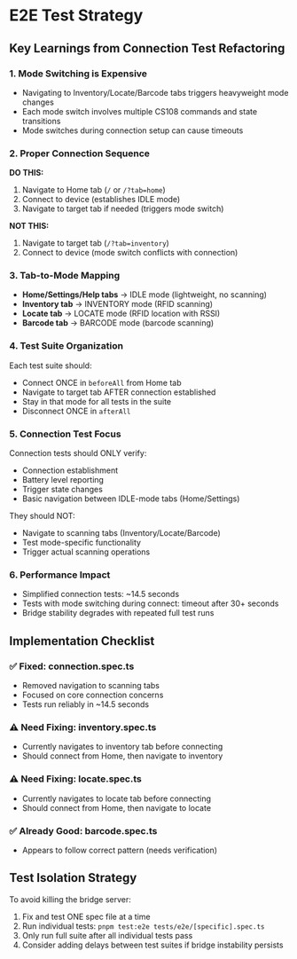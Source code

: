 # E2E Test Strategy

## Key Learnings from Connection Test Refactoring

### 1. Mode Switching is Expensive
- Navigating to Inventory/Locate/Barcode tabs triggers heavyweight mode changes
- Each mode switch involves multiple CS108 commands and state transitions
- Mode switches during connection setup can cause timeouts

### 2. Proper Connection Sequence
**DO THIS:**
1. Navigate to Home tab (`/` or `/?tab=home`)
2. Connect to device (establishes IDLE mode)
3. Navigate to target tab if needed (triggers mode switch)

**NOT THIS:**
1. Navigate to target tab (`/?tab=inventory`)
2. Connect to device (mode switch conflicts with connection)

### 3. Tab-to-Mode Mapping
- **Home/Settings/Help tabs** → IDLE mode (lightweight, no scanning)
- **Inventory tab** → INVENTORY mode (RFID scanning)
- **Locate tab** → LOCATE mode (RFID location with RSSI)
- **Barcode tab** → BARCODE mode (barcode scanning)

### 4. Test Suite Organization
Each test suite should:
- Connect ONCE in `beforeAll` from Home tab
- Navigate to target tab AFTER connection established
- Stay in that mode for all tests in the suite
- Disconnect ONCE in `afterAll`

### 5. Connection Test Focus
Connection tests should ONLY verify:
- Connection establishment
- Battery level reporting
- Trigger state changes
- Basic navigation between IDLE-mode tabs (Home/Settings)

They should NOT:
- Navigate to scanning tabs (Inventory/Locate/Barcode)
- Test mode-specific functionality
- Trigger actual scanning operations

### 6. Performance Impact
- Simplified connection tests: ~14.5 seconds
- Tests with mode switching during connect: timeout after 30+ seconds
- Bridge stability degrades with repeated full test runs

## Implementation Checklist

### ✅ Fixed: connection.spec.ts
- Removed navigation to scanning tabs
- Focused on core connection concerns
- Tests run reliably in ~14.5 seconds

### ⚠️ Need Fixing: inventory.spec.ts
- Currently navigates to inventory tab before connecting
- Should connect from Home, then navigate to inventory

### ⚠️ Need Fixing: locate.spec.ts
- Currently navigates to locate tab before connecting
- Should connect from Home, then navigate to locate

### ✅ Already Good: barcode.spec.ts
- Appears to follow correct pattern (needs verification)

## Test Isolation Strategy

To avoid killing the bridge server:
1. Fix and test ONE spec file at a time
2. Run individual tests: `pnpm test:e2e tests/e2e/[specific].spec.ts`
3. Only run full suite after all individual tests pass
4. Consider adding delays between test suites if bridge instability persists